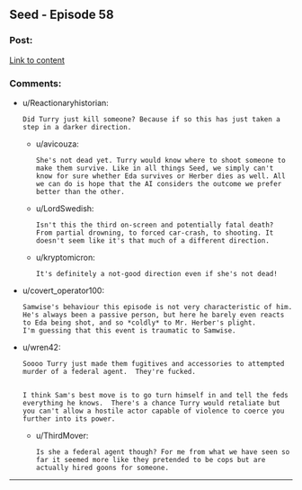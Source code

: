## Seed - Episode 58

### Post:

[Link to content](https://www.webtoons.com/en/sf/seed/episode-58/viewer?title_no=1480&episode_no=60)

### Comments:

- u/Reactionaryhistorian:
  ```
  Did Turry just kill someone? Because if so this has just taken a step in a darker direction.
  ```

  - u/avicouza:
    ```
    She's not dead yet. Turry would know where to shoot someone to make them survive. Like in all things Seed, we simply can't know for sure whether Eda survives or Herber dies as well. All we can do is hope that the AI considers the outcome we prefer better than the other.
    ```

  - u/LordSwedish:
    ```
    Isn't this the third on-screen and potentially fatal death? From partial drowning, to forced car-crash, to shooting. It doesn't seem like it's that much of a different direction.
    ```

  - u/kryptomicron:
    ```
    It's definitely a not-good direction even if she's not dead!
    ```

- u/covert_operator100:
  ```
  Samwise's behaviour this episode is not very characteristic of him. He's always been a passive person, but here he barely even reacts to Eda being shot, and so *coldly* to Mr. Herber's plight.   
  I'm guessing that this event is traumatic to Samwise.
  ```

- u/wren42:
  ```
  Soooo Turry just made them fugitives and accessories to attempted murder of a federal agent.  They're fucked.    


  I think Sam's best move is to go turn himself in and tell the feds everything he knows.  There's a chance Turry would retaliate but you can't allow a hostile actor capable of violence to coerce you further into its power.
  ```

  - u/ThirdMover:
    ```
    Is she a federal agent though? For me from what we have seen so far it seemed more like they pretended to be cops but are actually hired goons for someone.
    ```

---


